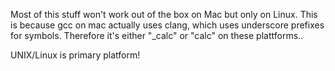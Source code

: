 Most of this stuff won't work out of the box on Mac but only on Linux.
This is because gcc on mac actually uses clang, which uses underscore prefixes
for symbols. Therefore it's either  "_calc" or "calc" on these plattforms..

UNIX/Linux is primary platform!

